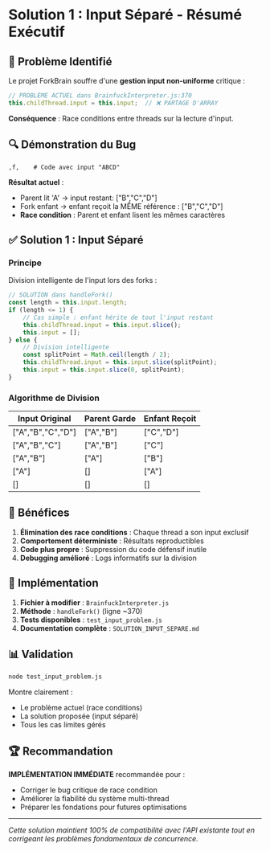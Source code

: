 # Solution 1 : Input Séparé - Résumé Exécutif

## 🎯 Problème Identifié

Le projet ForkBrain souffre d'une **gestion input non-uniforme** critique :

```javascript
// PROBLÈME ACTUEL dans BrainfuckInterpreter.js:370
this.childThread.input = this.input;  // ❌ PARTAGE D'ARRAY
```

**Conséquence** : Race conditions entre threads sur la lecture d'input.

## 🔍 Démonstration du Bug

```brainfuck
,f,    # Code avec input "ABCD"
```

**Résultat actuel** :
- Parent lit 'A' → input restant: ["B","C","D"] 
- Fork enfant → enfant reçoit la MÊME référence : ["B","C","D"]
- **Race condition** : Parent et enfant lisent les mêmes caractères

## ✅ Solution 1 : Input Séparé

### Principe
Division intelligente de l'input lors des forks :

```javascript
// SOLUTION dans handleFork()
const length = this.input.length;
if (length <= 1) {
    // Cas simple : enfant hérite de tout l'input restant
    this.childThread.input = this.input.slice();
    this.input = [];
} else {
    // Division intelligente
    const splitPoint = Math.ceil(length / 2);
    this.childThread.input = this.input.slice(splitPoint);
    this.input = this.input.slice(0, splitPoint);
}
```

### Algorithme de Division

| Input Original | Parent Garde | Enfant Reçoit |
|----------------|--------------|---------------|
| ["A","B","C","D"] | ["A","B"] | ["C","D"] |
| ["A","B","C"] | ["A","B"] | ["C"] |
| ["A","B"] | ["A"] | ["B"] |
| ["A"] | [] | ["A"] |
| [] | [] | [] |

## 🎯 Bénéfices

1. **Élimination des race conditions** : Chaque thread a son input exclusif
2. **Comportement déterministe** : Résultats reproductibles
3. **Code plus propre** : Suppression du code défensif inutile
4. **Debugging amélioré** : Logs informatifs sur la division

## 🚀 Implémentation

1. **Fichier à modifier** : `BrainfuckInterpreter.js`
2. **Méthode** : `handleFork()` (ligne ~370)
3. **Tests disponibles** : `test_input_problem.js`
4. **Documentation complète** : `SOLUTION_INPUT_SEPARE.md`

## 📊 Validation

```bash
node test_input_problem.js
```

Montre clairement :
- Le problème actuel (race conditions)
- La solution proposée (input séparé)
- Tous les cas limites gérés

## 🏆 Recommandation

**IMPLÉMENTATION IMMÉDIATE** recommandée pour :
- Corriger le bug critique de race condition
- Améliorer la fiabilité du système multi-thread
- Préparer les fondations pour futures optimisations

---
*Cette solution maintient 100% de compatibilité avec l'API existante tout en corrigeant les problèmes fondamentaux de concurrence.*